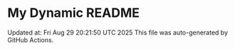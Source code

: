 # My Dynamic README
Updated at: Fri Aug 29 20:21:50 UTC 2025
This file was auto-generated by GitHub Actions.

